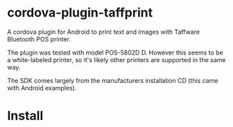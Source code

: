 # cordova-plugin-taffprint
A cordova plugin for Android to print text and images with Taffware Bluetooth POS printer.

The plugin was tested with model POS-5802D D. However this seems to be a white-labeled printer, so it's likely other printers are supported in the same way.

The SDK comes largely from the manufacturers installation CD (this came with Android examples).

# Install 
